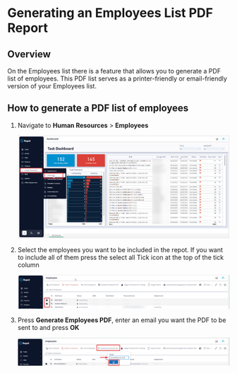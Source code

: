 # Generating an Employees List PDF Report

## Overview

On the Employees list there is a feature that allows you to generate a PDF list of employees. This PDF list serves as a printer-friendly or email-friendly version of your Employees list.

## How to generate a PDF list of employees

1. Navigate to **Human Resources** > **Employees**  

    ![A screenshot that depicts how to navigate to the Employees page.](<../Employee Menu Location.png>)

2. Select the employees you want to be included in the repot. If you want to include all of them press the select all Tick icon at the top of the tick column  

    ![A screenshot that depicts how to select multiple employees](<Selecting multiple employees.png>)

3. Press **Generate Employees PDF**, enter an email you want the PDF to be sent to and press **OK** 

    ![A screenshot that depicts the location of the "Generate PDF" button so that a PDF list of employees can be generated.](<Pressing generate pdf button.png>)